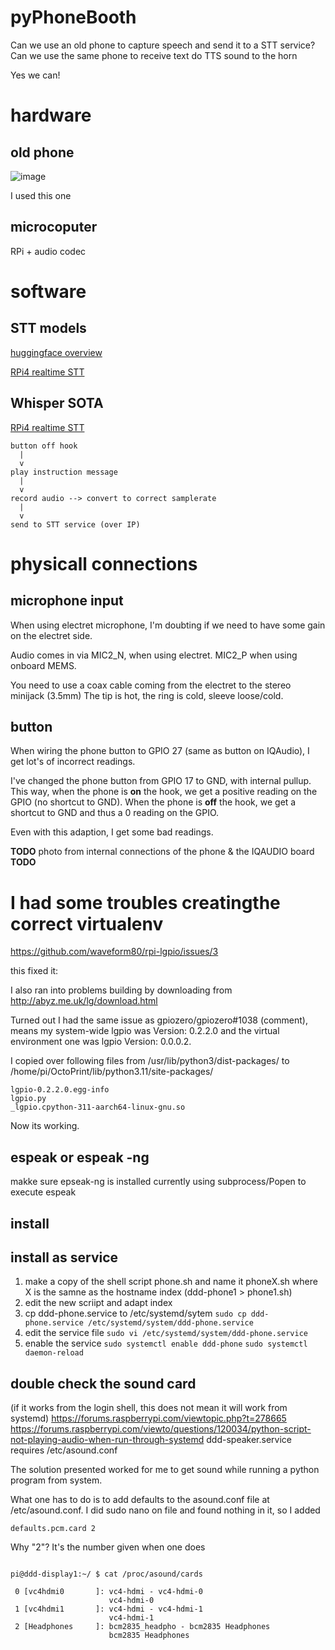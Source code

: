 # pyPhoneBooth

Can we use an old phone to capture speech and send it to a STT service? Can we use the same phone to receive text do TTS sound to the horn

Yes we can!

# hardware

## old phone 

![image](https://github.com/kaosbeat/pyPhoneBooth/assets/204628/91c8c5cb-8907-4e97-a9a6-d5bbaccf0e94)

I used this one

## microcoputer
RPi + audio codec


# software

## STT models

[huggingface overview](https://huggingface.co/tasks/automatic-speech-recognition)  

[RPi4 realtime STT](https://www.youtube.com/watch?v=caaKhWcfcCY)  

## Whisper SOTA

[RPi4 realtime STT](https://www.youtube.com/watch?v=caaKhWcfcCY)
```
button off hook
  |
  v
play instruction message
  |
  v
record audio --> convert to correct samplerate
  |
  v 
send to STT service (over IP)
```

# physicall connections

## microphone input

When using electret microphone, I'm doubting if we need to have some gain on the electret side.

Audio comes in via MIC2_N, when using electret. MIC2_P when using onboard MEMS.

You need to use a coax cable coming from the electret to the stereo minijack (3.5mm)
The tip is hot, the ring is cold, sleeve loose/cold.

## button

When wiring the phone button to GPIO 27 (same as button on IQAudio), I get lot's of incorrect readings.

I've changed the phone button from GPIO 17 to GND, with internal pullup. This way, when the phone is **on** the hook, we get a positive reading on the GPIO (no shortcut to GND). When the phone is **off** the hook, we get a shortcut to GND and thus a 0 reading on the GPIO.

Even with this adaption, I get some bad readings. 

**TODO** photo from internal connections of the phone & the IQAUDIO board **TODO**



# I had some troubles creatingthe correct virtualenv
https://github.com/waveform80/rpi-lgpio/issues/3

this fixed it:

I also ran into problems building by downloading from http://abyz.me.uk/lg/download.html

Turned out I had the same issue as gpiozero/gpiozero#1038 (comment), means my system-wide lgpio was Version: 0.2.2.0 and the virtual environment one was lgpio Version: 0.0.0.2.

I copied over following files from /usr/lib/python3/dist-packages/ to /home/pi/OctoPrint/lib/python3.11/site-packages/

    lgpio-0.2.2.0.egg-info
    lgpio.py
    _lgpio.cpython-311-aarch64-linux-gnu.so

Now its working.



## espeak or espeak -ng

makke sure epseak-ng is installed
currently using subprocess/Popen to execute espeak

## install

## install as service
1. make a copy of the shell script phone.sh and name it phoneX.sh where X is the samne as the hostname index (ddd-phone1 > phone1.sh)
2. edit the new scriipt and adapt index
3. cp ddd-phone.service to /etc/systemd/sytem
`sudo cp ddd-phone.service /etc/systemd/system/ddd-phone.service`
4. edit the service file
`sudo vi /etc/systemd/system/ddd-phone.service`
5. enable the service 
`sudo systemctl enable ddd-phone`
`sudo systemctl daemon-reload`



## double check the sound card
(if it works from the login shell, this does not mean it will work from systemd)
https://forums.raspberrypi.com/viewtopic.php?t=278665 
https://forums.raspberrypi.com/viewto/questions/120034/python-script-not-playing-audio-when-run-through-systemd
ddd-speaker.service requires /etc/asound.conf


The solution presented worked for me to get sound while running a python program from system.

What one has to do is to add defaults to the asound.conf file at /etc/asound.conf. I did sudo nano on file and found nothing in it, so I added

   `defaults.pcm.card 2`

Why "2"? It's the number given when one does

```

pi@ddd-display1:~/ $ cat /proc/asound/cards

 0 [vc4hdmi0       ]: vc4-hdmi - vc4-hdmi-0
                      vc4-hdmi-0
 1 [vc4hdmi1       ]: vc4-hdmi - vc4-hdmi-1
                      vc4-hdmi-1
 2 [Headphones     ]: bcm2835_headpho - bcm2835 Headphones
                      bcm2835 Headphones
                      
```
